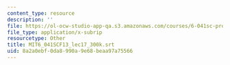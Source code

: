 ```yaml
---
content_type: resource
description: ''
file: https://ol-ocw-studio-app-qa.s3.amazonaws.com/courses/6-041sc-probabilistic-systems-analysis-and-applied-probability-fall-2013/8a2a0ebf0da8990a9e68beaa97a75566_MIT6_041SCF13_lec17_300k.srt
file_type: application/x-subrip
resourcetype: Other
title: MIT6_041SCF13_lec17_300k.srt
uid: 8a2a0ebf-0da8-990a-9e68-beaa97a75566
---
```

